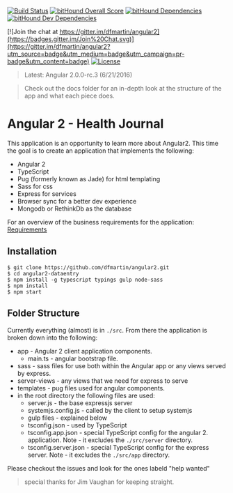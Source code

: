 [![Build Status](https://travis-ci.org/dfmartin/angular2.svg)](https://travis-ci.org/dfmartin/angular2) 
[![bitHound Overall Score](https://www.bithound.io/github/dfmartin/angular2/badges/score.svg)](https://www.bithound.io/github/dfmartin/angular2)
[![bitHound Dependencies](https://www.bithound.io/github/dfmartin/angular2/badges/dependencies.svg)](https://www.bithound.io/github/dfmartin/angular2/dependencies/npm)
[![bitHound Dev Dependencies](https://www.bithound.io/github/dfmartin/angular2/badges/devDependencies.svg)](https://www.bithound.io/github/dfmartin/angular2/dependencies/npm)

[![Join the chat at https://gitter.im/dfmartin/angular2](https://badges.gitter.im/Join%20Chat.svg)](https://gitter.im/dfmartin/angular2?utm_source=badge&utm_medium=badge&utm_campaign=pr-badge&utm_content=badge)
[![License](http://img.shields.io/badge/license-MIT-blue.svg)](https://raw.githubusercontent.com/iron/iron/master/LICENSE)

> Latest: Angular 2.0.0-rc.3  (6/21/2016)

>  Check out the docs folder for an in-depth look at the structure of the app and what each piece does.

# Angular 2 - Health Journal

This application is an opportunity to learn more about Angular2.  This time the goal is to create an application that implements the following:
- Angular 2
- TypeScript
- Pug (formerly known as Jade) for html templating
- Sass for css
- Express for services
- Browser sync for a better dev experience
- Mongodb or RethinkDb as the database

For an overview of the business requirements for the application: [Requirements](https://github.com/dfmartin/angular2/blob/master/docs/requirements.md)


## Installation
```
$ git clone https://github.com/dfmartin/angular2.git
$ cd angular2-dataentry
$ npm install -g typescript typings gulp node-sass
$ npm install
$ npm start 
```
## Folder Structure
Currently everything (almost) is in ```./src```.  From there the application is broken down into the following:
* app - Angular 2 client application components.
    * main.ts - angular bootstrap file.
* sass - sass files for use both within the Angular app or any views served by express.
* server-views - any views that we need for express to serve
* templates - pug files used for angular components.
* in the root directory the following files are used:
    * server.js - the base expressjs server
    * systemjs.config.js - called by the client to setup systemjs
    * gulp files - explained below
    * tsconfig.json - used by TypeScript
    * tsconfig.app.json - special TypeScript config for the angular 2. application. Note - it excludes the ```./src/server``` directory.
    * tsconfig.server.json - special TypeScript config for the express server.  Note - it excludes the ```./src/app``` directory.


Please checkout the issues and look for the ones labeld "help wanted"

> special thanks for Jim Vaughan for keeping straight.   
